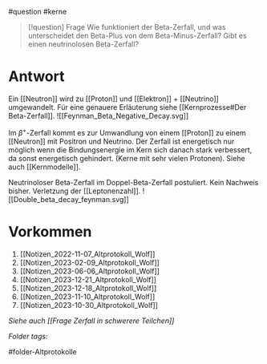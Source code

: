 
#question #kerne 

> [!question] Frage
> Wie funktioniert der Beta-Zerfall, und was unterscheidet den Beta-Plus von dem Beta-Minus-Zerfall? Gibt es einen neutrinolosen Beta-Zerfall?
> 

# Antwort

Ein [[Neutron]] wird zu [[Proton]] und [[Elektron]] + [[Neutrino]] umgewandelt. Für eine genauere Erläuterung siehe [[Kernprozesse#Der Beta-Zerfall]].
![[Feynman_Beta_Negative_Decay.svg]]

Im $\beta^{+}$-Zerfall kommt es zur Umwandlung von einem [[Proton]] zu einem [[Neutron]] mit Positron und Neutrino. Der Zerfall ist energetisch nur möglich wenn die Bindungsenergie im Kern sich danach stark verbessert, da sonst energetisch gehindert. (Kerne mit sehr vielen Protonen).
Siehe auch [[Kernmodelle]].

Neutrinoloser Beta-Zerfall im Doppel-Beta-Zerfall postuliert. Kein Nachweis bisher. Verletzung der [[Leptonenzahl]].
![[Double_beta_decay_feynman.svg]]

# Vorkommen
1. [[Notizen_2022-11-07_Altprotokoll_Wolf]]
2. [[Notizen_2023-02-09_Altprotokoll_Wolf]]
3. [[Notizen_2023-06-06_Altprotokoll_Wolf]]
4. [[Notizen_2023-12-21_Altprotokoll_Wolf]]
5. [[Notizen_2023-12-18_Altprotokoll_Wolf]]
6. [[Notizen_2023-11-10_Altprotokoll_Wolf]]
7. [[Notizen_2023-10-30_Altprotokoll_Wolf]]

*Siehe auch [[Frage Zerfall in schwerere Teilchen]]*



 *Folder tags:*

#folder-Altprotokolle